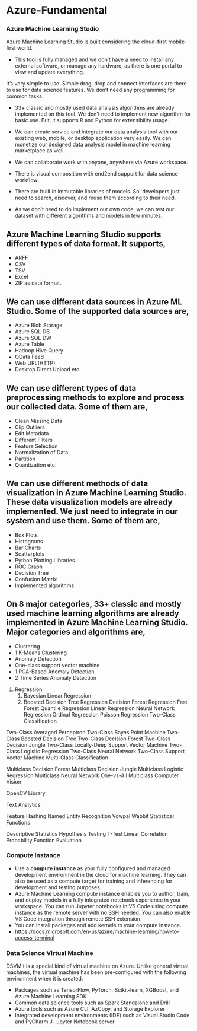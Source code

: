 # Azure-Fundamental
### Azure Machine Learning Studio

Azure Machine Learning Studio is built considering the cloud-first mobile-first world.

- This tool is fully managed and we don’t have a need to install any external software, or manage any hardware, as there is one portal to view and update everything.

It’s very simple to use. Simple drag, drop and connect interfaces are there to use for data science features. We don’t need any programming for common tasks.

- 33+ classic and mostly used data analysis algorithms are already implemented on this tool. We don’t need to implement new algorithm for basic use. But, it supports R and Python for extensibility usage.

- We can create service and integrate our data analysis tool with our existing web, mobile, or desktop application very easily. We can monetize our designed data analysis model in machine learning marketplace as well.

- We can collaborate work with anyone, anywhere via Azure workspace.

- There is visual composition with end2end support for data science workflow.

- There are built in immutable libraries of models. So, developers just need to search, discover, and reuse them according to their need.

- As we don’t need to do implement our own code, we can test our dataset with different algorithms and models in few minutes.

## Azure Machine Learning Studio supports different types of data format. It supports,

- ARFF
- CSV
- TSV
- Excel
- ZIP as data format.
## We can use different data sources in Azure ML Studio. Some of the supported data sources are,

- Azure Blob Storage
- Azure SQL DB
- Azure SQL DW
- Azure Table
- Hadoop Hive Query
- OData Feed
- Web URL(HTTP)
- Desktop Direct Upload etc.
## We can use different types of data preprocessing methods to explore and process our collected data. Some of them are,

- Clean Missing Data
- Clip Outliers
- Edit Metadata
- Different Filters
- Feature Selection
- Normalization of Data
- Partition
- Quantization etc.
## We can use different methods of data visualization in Azure Machine Learning Studio. These data visualization models are already implemented. We just need to integrate in our system and use them. Some of them are, 

- Box Plots
- Histograms
- Bar Charts
- Scatterplots
- Python Plotting Libraries
- ROC Graph
- Decision Tree
- Confusion Matrix
- Implemented algorithms

## On 8 major categories, 33+ classic and mostly used machine learning algorithms are already implemented in Azure Machine Learning Studio. Major categories and algorithms are,

- Clustering
- 1 K-Means Clustering
- Anomaly Detection
- One-class support vector machine
- 1 PCA-Based Anomaly Detection
- 2 Time Series Anomaly Detection
1. Regression
    1. Bayesian Linear Regression
    1. Boosted Decision Tree Regression
  Decision Forest Regression
  Fast Forest Quantile Regression
  Linear Regression
  Neural Network Regression
  Ordinal Regression
  Poisson Regression
Two-Class Classification

Two-Class Averaged Perceptron
Two-Class Bayes Point Machine
Two-Class Boosted Decision Tree
Two-Class Decision Forest
Two-Class Decision Jungle
Two-Class Locally-Deep Support Vector Machine
Two-Class Logistic Regression
Two-Class Neural Network
Two-Class Support Vector Machine
Multi-Class Classification

Multiclass Decision Forest
Multiclass Decision Jungle
Multiclass Logistic Regression
Multiclass Neural Network
One-vs-All Multiclass
Computer Vision

OpenCV Library

Text Analytics

Feature Hashing
Named Entity Recognition
Vowpal Wabbit
Statistical Functions

Descriptive Statistics
Hypothesis Testing T-Test
Linear Correlation
Probability Function Evaluation

### Compute Instance
- Use a **compute instance** as your fully configured and managed development environment in the cloud for machine learning. They can also be used as a compute target for training and inferencing for development and testing purposes.
- Azure Machine Learning compute instance enables you to author, train, and deploy models in a fully integrated notebook experience in your workspace.
You can run Jupyter notebooks in VS Code using compute instance as the remote server with no SSH needed. You can also enable VS Code integration through remote SSH extension.
- You can install packages and add kernels to your compute instance.
- https://docs.microsoft.com/en-us/azure/machine-learning/how-to-access-terminal
### Data Science Virtual Machine
DSVMIt is a special kind of virtual machine on Azure. Unlike general virtual machines, the virtual machine has been pre-configured with the following environment when it is created:

- Packages such as TensorFlow, PyTorch, Scikit-learn, XGBoost, and Azure Machine Learning SDK
- Common data science tools such as Spark Standalone and Drill
- Azure tools such as Azure CLI, AzCopy, and Storage Explorer
- Integrated development environments (IDE) such as Visual Studio Code and PyCharm
J- upyter Notebook server
